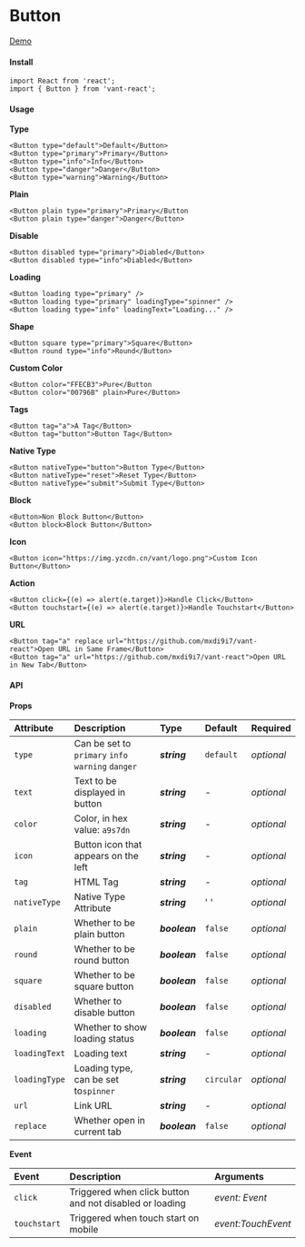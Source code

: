 # Button

[Demo](https://vant.bctc.io/?path=/story/button--button-types)

#### Install

```text
import React from 'react';
import { Button } from 'vant-react';
```

#### Usage

**Type**

```text
<Button type="default">Default</Button>
<Button type="primary">Primary</Button>
<Button type="info">Info</Button>
<Button type="danger">Danger</Button>
<Button type="warning">Warning</Button>
```

**Plain**

```text
<Button plain type="primary">Primary</Button
<Button plain type="danger">Danger</Button>
```

**Disable**

```text
<Button disabled type="primary">Diabled</Button>
<Button disabled type="info">Diabled</Button>
```

**Loading**

```text
<Button loading type="primary" />
<Button loading type="primary" loadingType="spinner" />
<Button loading type="info" loadingText="Loading..." />
```

**Shape**

```text
<Button square type="primary">Square</Button>
<Button round type="info">Round</Button>
```

**Custom Color**

```text
<Button color="FFECB3">Pure</Button
<Button color="00796B" plain>Pure</Button>
```

**Tags**

```text
<Button tag="a">A Tag</Button>
<Button tag="button">Button Tag</Button>
```

**Native Type**

```text
<Button nativeType="button">Button Type</Button>
<Button nativeType="reset">Reset Type</Button>
<Button nativeType="submit">Submit Type</Button>
```

**Block**

```text
<Button>Non Block Button</Button>
<Button block>Block Button</Button>
```

**Icon**

```text
<Button icon="https://img.yzcdn.cn/vant/logo.png">Custom Icon Button</Button>
```

**Action**

```text
<Button click={(e) => alert(e.target)}>Handle Click</Button>
<Button touchstart={(e) => alert(e.target)}>Handle Touchstart</Button>
```

**URL**

```text
<Button tag="a" replace url="https://github.com/mxdi9i7/vant-react">Open URL in Same Frame</Button>
<Button tag="a" url="https://github.com/mxdi9i7/vant-react">Open URL in New Tab</Button>
```

#### API

**Props**

| Attribute | Description | Type | Default | Required |
| :--- | :--- | :--- | :--- | :--- |
| `type` | Can be set to `primary` `info` `warning` `danger` | _**string**_ | `default` | _optional_ |
| `text` | Text to be displayed in button | _**string**_ | - | _optional_ |
| `color` | Color, in hex value: `a9s7dn` | _**string**_ | - | _optional_ |
| `icon` | Button icon that appears on the left | _**string**_ | - | _optional_ |
| `tag` | HTML Tag | _**string**_ | - | _optional_ |
| `nativeType` | Native Type Attribute | _**string**_ | ' ' | _optional_ |
| `plain` | Whether to be plain button | _**boolean**_ | `false` | _optional_ |
| `round` | Whether to be round button | _**boolean**_ | `false` | _optional_ |
| `square` | Whether to be square button | _**boolean**_ | `false` | _optional_ |
| `disabled` | Whether to disable button | _**boolean**_ | `false` | _optional_ |
| `loading` | Whether to show loading status | _**boolean**_ | `false` | _optional_ |
| `loadingText` | Loading text | _**string**_ | - | _optional_ |
| `loadingType` | Loading type, can be set to`spinner` | _**string**_ | `circular` | _optional_ |
| `url` | Link URL | _**string**_ | - | _optional_ |
| `replace` | Whether open in current tab | _**boolean**_ | `false` | _optional_ |

**Event**

| Event | Description | Arguments |
| :--- | :--- | :--- |
| `click` | Triggered when click button and not disabled or loading | _event: Event_ |
| `touchstart` | Triggered when touch start on mobile | _event:TouchEvent_ |

